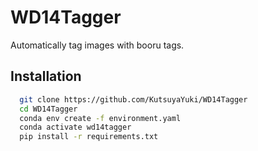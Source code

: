 # WD14Tagger

Automatically tag images with booru tags.

## Installation

```bash
  git clone https://github.com/KutsuyaYuki/WD14Tagger
  cd WD14Tagger
  conda env create -f environment.yaml
  conda activate wd14tagger
  pip install -r requirements.txt
```
    
